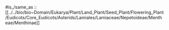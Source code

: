 
#is_/same_as :: [[../../bio/bio~Domain/Eukarya/Plant/Land_Plant/Seed_Plant/Flowering_Plant/Eudicots/Core_Eudicots/Asterids/Lamiales/Lamiaceae/Nepetoideae/Mentheae/Menthinae]]  


